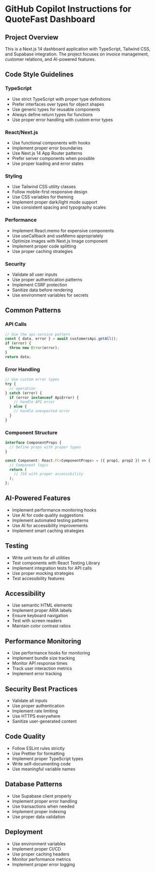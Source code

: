 # GitHub Copilot Instructions for QuoteFast Dashboard

## Project Overview
This is a Next.js 14 dashboard application with TypeScript, Tailwind CSS, and Supabase integration. The project focuses on invoice management, customer relations, and AI-powered features.

## Code Style Guidelines

### TypeScript
- Use strict TypeScript with proper type definitions
- Prefer interfaces over types for object shapes
- Use generic types for reusable components
- Always define return types for functions
- Use proper error handling with custom error types

### React/Next.js
- Use functional components with hooks
- Implement proper error boundaries
- Use Next.js 14 App Router patterns
- Prefer server components when possible
- Use proper loading and error states

### Styling
- Use Tailwind CSS utility classes
- Follow mobile-first responsive design
- Use CSS variables for theming
- Implement proper dark/light mode support
- Use consistent spacing and typography scales

### Performance
- Implement React.memo for expensive components
- Use useCallback and useMemo appropriately
- Optimize images with Next.js Image component
- Implement proper code splitting
- Use proper caching strategies

### Security
- Validate all user inputs
- Use proper authentication patterns
- Implement CSRF protection
- Sanitize data before rendering
- Use environment variables for secrets

## Common Patterns

### API Calls
```typescript
// Use the api-service pattern
const { data, error } = await customersApi.getAll();
if (error) {
  throw new Error(error);
}
return data;
```

### Error Handling
```typescript
// Use custom error types
try {
  // operation
} catch (error) {
  if (error instanceof ApiError) {
    // handle API error
  } else {
    // handle unexpected error
  }
}
```

### Component Structure
```typescript
interface ComponentProps {
  // Define props with proper types
}

const Component: React.FC<ComponentProps> = ({ prop1, prop2 }) => {
  // Component logic
  return (
    // JSX with proper accessibility
  );
};
```

## AI-Powered Features
- Implement performance monitoring hooks
- Use AI for code quality suggestions
- Implement automated testing patterns
- Use AI for accessibility improvements
- Implement smart caching strategies

## Testing
- Write unit tests for all utilities
- Test components with React Testing Library
- Implement integration tests for API calls
- Use proper mocking strategies
- Test accessibility features

## Accessibility
- Use semantic HTML elements
- Implement proper ARIA labels
- Ensure keyboard navigation
- Test with screen readers
- Maintain color contrast ratios

## Performance Monitoring
- Use performance hooks for monitoring
- Implement bundle size tracking
- Monitor API response times
- Track user interaction metrics
- Implement error tracking

## Security Best Practices
- Validate all inputs
- Use proper authentication
- Implement rate limiting
- Use HTTPS everywhere
- Sanitize user-generated content

## Code Quality
- Follow ESLint rules strictly
- Use Prettier for formatting
- Implement proper TypeScript types
- Write self-documenting code
- Use meaningful variable names

## Database Patterns
- Use Supabase client properly
- Implement proper error handling
- Use transactions when needed
- Implement proper indexing
- Use proper data validation

## Deployment
- Use environment variables
- Implement proper CI/CD
- Use proper caching headers
- Monitor performance metrics
- Implement proper error logging
